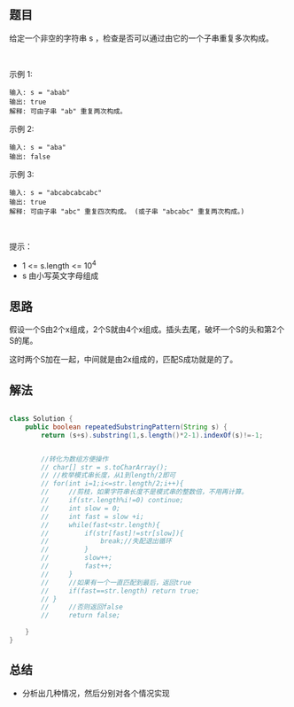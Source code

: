 
## 题目

给定一个非空的字符串 s ，检查是否可以通过由它的一个子串重复多次构成。

 

示例 1:

    输入: s = "abab"
    输出: true
    解释: 可由子串 "ab" 重复两次构成。
示例 2:

    输入: s = "aba"
    输出: false
示例 3:

    输入: s = "abcabcabcabc"
    输出: true
    解释: 可由子串 "abc" 重复四次构成。 (或子串 "abcabc" 重复两次构成。)
 

提示：

- 1 <= s.length <= 10<sup>4</sup>
- s 由小写英文字母组成


## 思路

假设一个S由2个x组成，2个S就由4个x组成。插头去尾，破坏一个S的头和第2个S的尾。

这时两个S加在一起，中间就是由2x组成的，匹配S成功就是的了。

## 解法
```java

class Solution {
    public boolean repeatedSubstringPattern(String s) {
        return (s+s).substring(1,s.length()*2-1).indexOf(s)!=-1;


        //转化为数组方便操作
        // char[] str = s.toCharArray();
        // //枚举模式串长度，从1到length/2即可
        // for(int i=1;i<=str.length/2;i++){
        //     //剪枝，如果字符串长度不是模式串的整数倍，不用再计算。
        //     if(str.length%i!=0) continue;
        //     int slow = 0;
        //     int fast = slow +i;
        //     while(fast<str.length){
        //         if(str[fast]!=str[slow]){
        //             break;//失配退出循环
        //         }
        //         slow++;
        //         fast++;
        //     }
        //     //如果有一个一直匹配到最后，返回true
        //     if(fast==str.length) return true;
        // }
        //     //否则返回false
        //     return false;
        
    }
}
```

## 总结

- 分析出几种情况，然后分别对各个情况实现 
